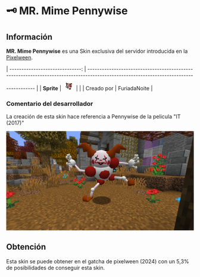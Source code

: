 # 🗝️ MR. Mime Pennywise

## Información

**MR. Mime Pennywise** es una Skin exclusiva del servidor introducida en la [Pixelween](./).

| ------------------------------: | -------------------------------------------------------------------------------------------------------------------------------------- |
|                      **Sprite** | ![Sprite de MR. Mime Pennywise](../../images/pokemon/pixelween/pennywise-sprite.png)                                           |                                                                                                             |
|                      Creado por | FuriadaNoite                                                                                                                 |


### Comentario del desarrollador
La creación de esta skin hace referencia a Pennywise de la pelicula "IT (2017)"

![Vistazo en el juego a MR. Mime Pennywise](../../images/pokemon/pixelween/pennywise-preview.png)

## Obtención

Esta skin se puede obtener en el gatcha de pixelween (2024) con un 5,3% de posibilidades de conseguir esta skin.
